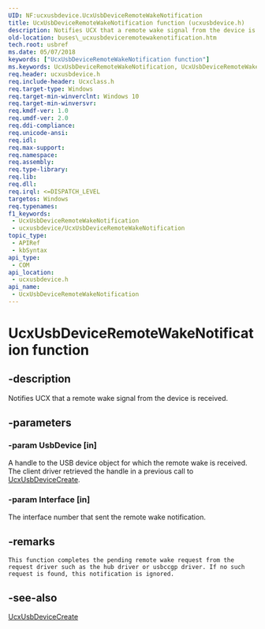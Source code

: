 ```yaml
---
UID: NF:ucxusbdevice.UcxUsbDeviceRemoteWakeNotification
title: UcxUsbDeviceRemoteWakeNotification function (ucxusbdevice.h)
description: Notifies UCX that a remote wake signal from the device is received.
old-location: buses\_ucxusbdeviceremotewakenotification.htm
tech.root: usbref
ms.date: 05/07/2018
keywords: ["UcxUsbDeviceRemoteWakeNotification function"]
ms.keywords: UcxUsbDeviceRemoteWakeNotification, UcxUsbDeviceRemoteWakeNotification method [Buses], buses._ucxusbdeviceremotewakenotification, ucxusbdevice/UcxUsbDeviceRemoteWakeNotification
req.header: ucxusbdevice.h
req.include-header: Ucxclass.h
req.target-type: Windows
req.target-min-winverclnt: Windows 10
req.target-min-winversvr: 
req.kmdf-ver: 1.0
req.umdf-ver: 2.0
req.ddi-compliance: 
req.unicode-ansi: 
req.idl: 
req.max-support: 
req.namespace: 
req.assembly: 
req.type-library: 
req.lib: 
req.dll: 
req.irql: <=DISPATCH_LEVEL
targetos: Windows
req.typenames: 
f1_keywords:
 - UcxUsbDeviceRemoteWakeNotification
 - ucxusbdevice/UcxUsbDeviceRemoteWakeNotification
topic_type:
 - APIRef
 - kbSyntax
api_type:
 - COM
api_location:
 - ucxusbdevice.h
api_name:
 - UcxUsbDeviceRemoteWakeNotification
---
```


# UcxUsbDeviceRemoteWakeNotification function


## -description

Notifies UCX that a remote wake signal from the device is received.

## -parameters

### -param UsbDevice [in]


A handle to the USB device object for which the remote wake is received. The client driver retrieved the handle in a previous call to <a href="/windows-hardware/drivers/ddi/ucxusbdevice/nf-ucxusbdevice-ucxusbdevicecreate">UcxUsbDeviceCreate</a>.

### -param Interface [in]


The interface number that sent the remote wake notification.

## -remarks

    This function completes the pending remote wake request from the request driver such as the hub driver or usbccgp driver. If no such request is found, this notification is ignored.

## -see-also

<a href="/windows-hardware/drivers/ddi/ucxusbdevice/nf-ucxusbdevice-ucxusbdevicecreate">UcxUsbDeviceCreate</a>
